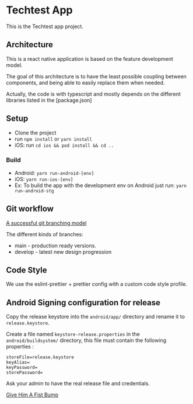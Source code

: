 # Techtest App

This is the Techtest app project.

## Architecture

This is a react native application is based on the feature development model.

The goal of this architecture is to have the least possible coupling between components, and being able to easily replace them when needed.

Actually, the code is with typescript
and mostly depends on the different libraries listed in the [package.json]

## Setup

- Clone the project
- run `npm install` or `yarn install`
- iOS: run `cd ios && pod install && cd ..`

### Build

- Android: `yarn run-android-[env]`
- iOS: `yarn run-ios-[env]`
- Ex: To build the app with the development env on Android just run:
  `yarn run-android-stg`

## Git workflow

[A successful git branching model](http://nvie.com/posts/a-successful-git-branching-model/)

The different kinds of branches:

- main - production ready versions.
- develop - latest new design progression

## Code Style

We use the eslint-prettier + prettier config with a custom code style profile.

## Android Signing configuration for release

Copy the release keystore into the `android/app/` directory and rename it to `release.keystore`.

Create a file named `keystore-release.properties` in the `android/buildsystem/` directory, this file must contain the following properties :

```
storeFile=release.keystore
keyAlias=
keyPassword=
storePassword=
```

Ask your admin to have the real release file and credentials.

[Give Him A Fist Bump](https://github.com/hichemBAALI)
